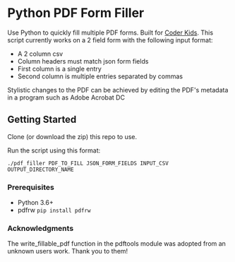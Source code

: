 # Python PDF Form Filler
Use Python to quickly fill multiple PDF forms. Built for [Coder Kids](https://coder-kids.com/).
This script currently works on a 2 field form with the following input format:
  - A 2 column csv
  - Column headers must match json form fields
  - First column is a single entry
  - Second column is multiple entries separated by commas

Stylistic changes to the PDF can be achieved by editing the PDF's metadata in a program such as Adobe Acrobat DC

## Getting Started
Clone (or download the zip) this repo to use. 

Run the script using this format:
```
./pdf_filler PDF_TO_FILL JSON_FORM_FIELDS INPUT_CSV OUTPUT_DIRECTORY_NAME
```

### Prerequisites
  - Python 3.6+
  - pdfrw ```pip install pdfrw```
  
### 
### Acknowledgments
The write_fillable_pdf function in the pdftools module was adopted from an unknown users work. Thank you to them!
